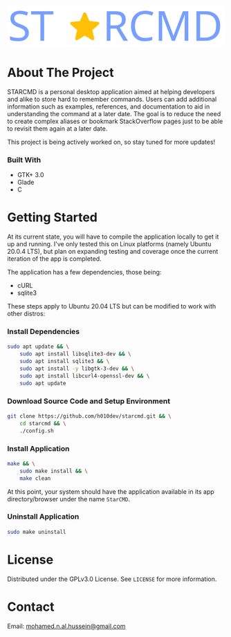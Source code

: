 ![alt text](https://github.com/h010dev/starcmd/blob/main/data/icons/starcmd-logo.svg)

# About The Project

STARCMD is a personal desktop application aimed at helping developers and alike to store hard to remember commands. Users can add additional information such as examples, references, and documentation to aid in understanding the command at a later date. The goal is to reduce the need to create complex aliases or bookmark StackOverflow pages just to be able to revisit them again at a later date. 

This project is being actively worked on, so stay tuned for more updates!

### Built With
* GTK+ 3.0
* Glade
* C

# Getting Started

At its current state, you will have to compile the application locally to get it up and running. I've only tested this on Linux platforms (namely Ubuntu 20.0.4 LTS), but plan on expanding testing and coverage once the current iteration of the app is completed. 

The application has a few dependencies, those being:
* cURL
* sqlite3

These steps apply to Ubuntu 20.04 LTS but can be modified to work with other distros:

### Install Dependencies

```sh
sudo apt update && \
    sudo apt install libsqlite3-dev && \
    sudo apt install sqlite3 && \
    sudo apt install -y libgtk-3-dev && \
    sudo apt install libcurl4-openssl-dev && \
    sudo apt update
```

### Download Source Code and Setup Environment

```sh
git clone https://github.com/h010dev/starcmd.git && \
    cd starcmd && \
    ./config.sh
```

### Install Application

```sh
make && \
    sudo make install && \
    make clean
```


At this point, your system should have the application available in its app directory/browser under the name `StarCMD`.

### Uninstall Application

```sh
sudo make uninstall
```

# License

Distributed under the GPLv3.0 License. See `LICENSE` for more information.

# Contact

Email: mohamed.n.al.hussein@gmail.com
